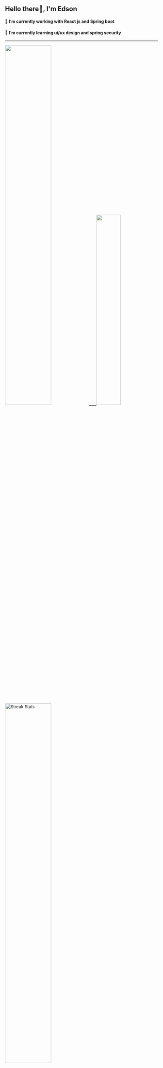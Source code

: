 
## Hello there👋, I'm Edson 

#### 🔭 I’m currently working with React js and Spring boot 
#### 🌱 I’m currently learning ui/ux design and spring security
---
    
  

 <p align="left">
  <a href="https://github.com/EdsonNhancale">
  <img width=55% src="https://github-readme-stats.vercel.app/api?username=EdsonNhancale&show_icons=true&theme=dracula&include_all_commits=true&count_private=true"/>&nbsp;&nbsp;&nbsp;&nbsp;&nbsp;
  <img  width=40% src="https://github-readme-stats.vercel.app/api/top-langs/?username=EdsonNhancale&layout=compact&langs_count=7&theme=dracula"/>
</p>

  <p align="left">
    <a href="https://github.com/EdsonNhancale"><img width=55% alt="Streak Stats" src="https://github-readme-streak-stats.herokuapp.com/?user=EdsonNhancale&theme=dracula"/></a>
   </p>

 
 <!--START_SECTION:waka-->

```text
From: 16 November 2022 - To: 29 January 2023

Total Time: 159 hrs 59 mins

JavaScript       122 hrs 16 mins ███████████████████░░░░░░   76.43 %
Dart             14 hrs 6 mins   ██▒░░░░░░░░░░░░░░░░░░░░░░   08.82 %
Java             6 hrs 41 mins   █░░░░░░░░░░░░░░░░░░░░░░░░   04.18 %
HTML             4 hrs 46 mins   ▓░░░░░░░░░░░░░░░░░░░░░░░░   02.98 %
JSON             3 hrs 51 mins   ▓░░░░░░░░░░░░░░░░░░░░░░░░   02.41 %
Other            3 hrs 19 mins   ▓░░░░░░░░░░░░░░░░░░░░░░░░   02.08 %
```

<!--END_SECTION:waka-->

<div> 
  <a href="www.linkedin.com/in/edson-nhancale-7849781a6" target="_blank"><img src="https://img.shields.io/badge/-LinkedIn-%230077B5?style=for-the-badge&logo=linkedin&logoColor=white" target="_blank"></a> 

</div>

